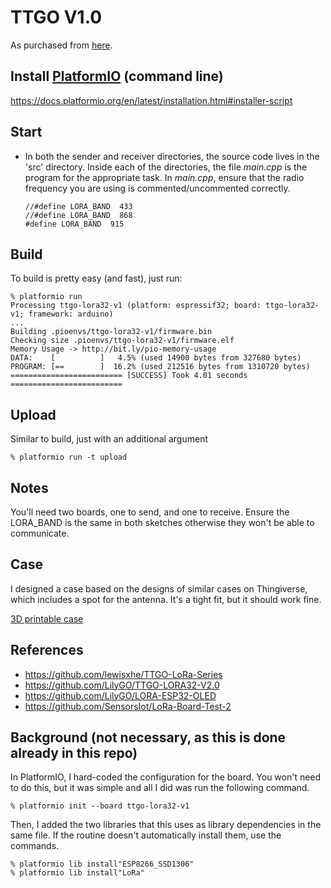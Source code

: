 TTGO V1.0
==============================
As purchased from [here](https://www.banggood.com/2Pcs-Wemos-TTGO-LORA32-868915Mhz-ESP32-LoRa-OLED-0_96-Inch-Blue-Display-p-1239769.html).

## Install [PlatformIO](https://platformio.org/) (command line)

https://docs.platformio.org/en/latest/installation.html#installer-script

## Start
- In both the sender and receiver directories, the source code lives
  in the 'src' directory.  Inside each of the directories, the file
  *main.cpp* is the program for the appropriate task.  In *main.cpp*,
  ensure that the radio frequency you are using is commented/uncommented
  correctly.
    ```
    //#define LORA_BAND  433
    //#define LORA_BAND  868
    #define LORA_BAND  915
    ```

## Build
  To build is pretty easy (and fast), just run:
   ```
   % platformio run
   Processing ttgo-lora32-v1 (platform: espressif32; board: ttgo-lora32-v1; framework: arduino)
   ...
   Building .pioenvs/ttgo-lora32-v1/firmware.bin
   Checking size .pioenvs/ttgo-lora32-v1/firmware.elf
   Memory Usage -> http://bit.ly/pio-memory-usage
   DATA:    [          ]   4.5% (used 14900 bytes from 327680 bytes)
   PROGRAM: [==        ]  16.2% (used 212516 bytes from 1310720 bytes)
   ========================= [SUCCESS] Took 4.01 seconds =========================
   ```

## Upload
  Similar to build, just with an additional argument
   ```
   % platformio run -t upload
   ```
 
## Notes
You'll need two boards, one to send, and one to receive. Ensure the LORA_BAND
is the same in both sketches otherwise they won't be able to communicate.

## Case
I designed a case based on the designs of similar cases on Thingiverse, which
includes a spot for the antenna.  It's a tight fit, but it should work fine.

[3D printable case](https://www.thingiverse.com/thing:3443245)

## References
- https://github.com/lewisxhe/TTGO-LoRa-Series
- https://github.com/LilyGO/TTGO-LORA32-V2.0
- https://github.com/LilyGO/LORA-ESP32-OLED
- https://github.com/SensorsIot/LoRa-Board-Test-2

## Background (not necessary, as this is done already in this repo)

In PlatformIO, I hard-coded the configuration for the board.  You won't need
to do this, but it was simple and all I did was run the following command.
   ```
   % platformio init --board ttgo-lora32-v1
   ```

Then, I added the two libraries that this uses as library dependencies in the
same file.  If the routine doesn't automatically install them, use the commands.
   ```
   % platformio lib install"ESP8266_SSD1306"
   % platformio lib install"LoRa"
   ```
